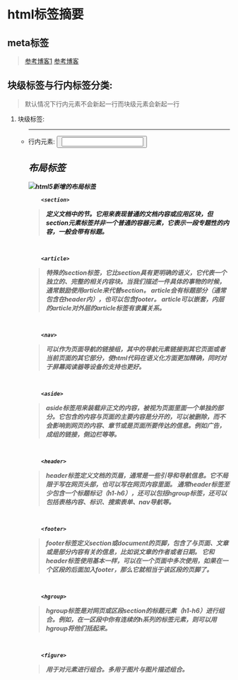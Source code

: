 # html标签摘要

## meta标签
>[参考博客1](https://segmentfault.com/a/1190000004279791)
>[参考博客](http://www.w3cplus.com/css/meta-tags-html-basics-best-practices.html)

## 块级标签与行内标签分类:
>默认情况下行内元素不会新起一行而块级元素会新起一行
1. 块级标签:<h1-h6> <p> <ul> <hr> <table> <form>
2. 行内元素:<a> <button> <img> <input> <label> <b> <i>

## 布局标签
![html5新增的布局标签](https://dn-anything-about-doc.qbox.me/md04171522012052410554136.gif)

		<section>
>定义文档中的节。它用来表现普通的文档内容或应用区块，但section元素标签并非一个普通的容器元素，它表示一段专题性的内容，一般会带有标题。     

<br>

		<article>
>特殊的section标签，它比section具有更明确的语义，它代表一个独立的、完整的相关内容块。当我们描述一件具体的事物的时候，通常鼓励使用article来代替section。
article会有标题部分（通常包含在header内），也可以包含footer。
article可以嵌套，内层的article对外层的article标签有隶属关系。


<br>

		<nav>

>可以作为页面导航的链接组，其中的导航元素链接到其它页面或者当前页面的其它部分，使html代码在语义化方面更加精确，同时对于屏幕阅读器等设备的支持也更好。

<br>

		<aside>

>aside标签用来装载非正文的内容，被视为页面里面一个单独的部分。它包含的内容与页面的主要内容是分开的，可以被删除，而不会影响到网页的内容、章节或是页面所要传达的信息。例如广告，成组的链接，侧边栏等等。

<br>


		<header>

>header标签定义文档的页眉，通常是一些引导和导航信息。它不局限于写在网页头部，也可以写在网页内容里面。
通常header标签至少包含一个标题标记（h1-h6），还可以包括hgroup标签，还可以包括表格内容、标识、搜索表单、nav导航等。

<br>

		<footer>

>footer标签定义section或document的页脚，包含了与页面、文章或是部分内容有关的信息，比如说文章的作者或者日期。 它和header标签使用基本一样，可以在一个页面中多次使用，如果在一个区段的后面加入footer，那么它就相当于该区段的页脚了。

<br>

		<hgroup>

>hgroup标签是对网页或区段section的标题元素（h1-h6）进行组合。例如，在一区段中你有连续的h系列的标签元素，则可以用hgroup将他们括起来。

<br>

		<figure>

>用于对元素进行组合。多用于图片与图片描述组合。

